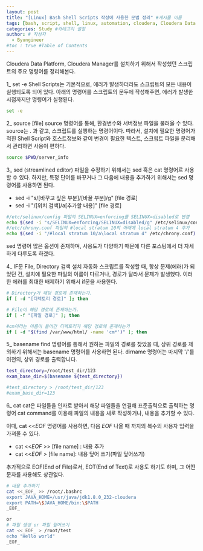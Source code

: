 ```yaml
---
layout: post
title: "[Linux] Bash Shell Scripts 작성에 사용한 문법 정리" #게시물 이름
tags: [bash, script, shell, linux, automation, cloudera, Cloudera Data Platform, CDP, Cloudera Manager, CM] #태그 설정
categories: Study #카테고리 설정
author: # 작성자
  - Byungineer
#toc : true #Table of Contents
---
```


Cloudera Data Platform, Cloudera Manager를 설치하기 위해서 작성했던 스크립트의 주요 명령어를 정리해본다.

1_ set -e
Shell Scripts는 기본적으로, 에러가 발생하더라도 스크립트의 모든 내용이 실행되도록 되어 있다. 아래의 명령어를 스크립트의 문두에 작성해주면, 에러가 발생한 시점까지만 명령어가 실행된다.
```bash
set -e
```

2_ source [file]
source 명령어를 통해, 환경변수와 서버정보 파일을 불러올 수 있다.
source는 . 과 같고, 스크립트를 실행하는 명령어이다. 따라서, 설치에 필요한 명령어가 적힌 Shell Script와 호스트정보와 같이 변경이 필요한 텍스트, 스크립트 파일을 분리해서 관리하면 사용이 편하다.

```bash
source $PWD/server_info
```

3_ sed (streamlined editor)
파일을 수정하기 위해서는 sed 혹은 cat 명령어르 사용할 수 있다. 하지만, 특정 단어를 바꾸거나 그 다음에 내용을 추가하기 위해서는 sed 명령어를 사용하면 된다.

- sed -i "s/[바꾸고 싶은 부분]/[바꿀 부분]/g" [file 경로]
- sed -i "/[위치 검색]/a\[추가할 내용]" [file 경로]

```bash
#/etc/selinux/config 파일의 SELINUX=enforcing를 SELINUX=disabled로 변경 
echo $(sed -i "s/SELINUX=enforcing/SELINUX=disabled/g" /etc/selinux/config)
#/etc/chrony.conf 파일의 #local stratum 10의 아래에 local stratum 4 추가  
echo $(sed -i "/#local stratum 10/a\local stratum 4" /etc/chrony.conf)
```
sed 명령어 많은 옵션이 존재하며, 사용도가 다양하기 때문에 다른 포스팅에서 더 자세하게 다루도록 하겠다.

4_ IF문 File, Directory 검색
설치 자동화 스크립트를 작성할 때, 항상 문제(에러)가 되었던 건, 설치에 필요한 파일의 이름이 다르거나, 경로가 달라서 문제가 발생했다.
이러한 에러를 최대한 배제하기 위해서 if문을 사용한다.

```bash
# Directory가 해당 경로에 존재하는가.
if [ -d "[디렉토리 경로]" ]; then

# File이 해당 경로에 존재하는가.
if [ -f "[파일 경로]" ]; then

#cm이라는 이름이 들어간 디렉토리가 해당 경로에 존재하는가
if [ -d "$(find /var/www/html/ -name 'cm*')" ]; then
```

5_ basename
find 명령어를 통해서 원하는 파일의 경로를 찾았을 때, 상위 경로를 제외하기 위해서는 basename 명령어를 사용하면 된다.
dirname 명령어는 마지막 '/'를 이전의, 상위 경로를 출력합니다.

```bash
test_directory=/root/test_dir/123
exam_base_dir=$(basename ${test_directory})

#test_directory > /root/test_dir/123
#exam_base_dir=123
```

6_ cat
cat은 파일들을 인자로 받아서 해당 파일들을 연결해 표준출력으로 출력하는 명령어
cat command를 이용해 파일의 내용을 새로 작성하거나, 내용을 추가할 수 있다.

이때, cat <<_EOF_ 명령어를 사용하면, 다음 _EOF_ 나올 때 까지의 복수의 사용자 입력을 가져올 수 있다.

- cat <<_EOF_ >> [file name] : 내용 추가
- cat <<_EOF_ > [file name]: 내용 덮어 쓰기(파일 덮어쓰기)

추가적으로 EOF(End of File)로서, EOT(End of Text)로 사용도 하기도 하며, 그 어떤 문자를 사용해도 상관없다.
```bash
# 내용 추가하기
cat <<_EOF_ >> /root/.bashrc
export JAVA_HOME=/usr/java/jdk1.8.0_232-cloudera
export PATH=\$JAVA_HOME/bin:\$PATH
_EOF_

or
# 파일 생성 or 파일 덮어쓰기
cat <<_EOF_ > /root/test
echo "Hello world"
_EOF_
```
